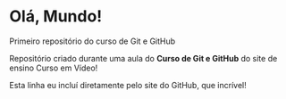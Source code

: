 # Olá, Mundo!
 Primeiro repositório do curso de Git e GitHub

 Repositório criado durante uma aula do **Curso de Git e GitHub** do site de ensino Curso em Vídeo!
 
 Esta linha eu incluí diretamente pelo site do GitHub, que incrível!

